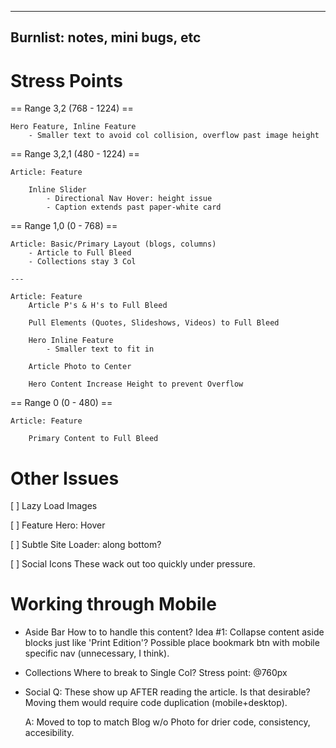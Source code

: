 ----
Burnlist: notes, mini bugs, etc
----


# Stress Points

== Range 3,2 (768 - 1224) ==

    Hero Feature, Inline Feature
        - Smaller text to avoid col collision, overflow past image height


== Range 3,2,1 (480 - 1224) ==

    Article: Feature

        Inline Slider
            - Directional Nav Hover: height issue
            - Caption extends past paper-white card


== Range 1,0 (0 - 768) ==

    Article: Basic/Primary Layout (blogs, columns)
        - Article to Full Bleed
        - Collections stay 3 Col

    ---

    Article: Feature
        Article P's & H's to Full Bleed

        Pull Elements (Quotes, Slideshows, Videos) to Full Bleed

        Hero Inline Feature
            - Smaller text to fit in

        Article Photo to Center

        Hero Content Increase Height to prevent Overflow

== Range 0 (0 - 480) ==

    Article: Feature

        Primary Content to Full Bleed



# Other Issues

[ ] Lazy Load Images

[ ] Feature Hero: Hover

[ ] Subtle Site Loader: along bottom?

[ ] Social Icons
    These wack out too quickly under pressure.





# Working through Mobile
- Aside Bar
    How to to handle this content?
    Idea #1: Collapse content aside blocks just like 'Print Edition'? Possible place bookmark btn with mobile specific nav (unnecessary, I think).

- Collections
    Where to break to Single Col? Stress point: @760px

- Social
    Q: These show up AFTER reading the article. Is that desirable? Moving them would require code duplication (mobile+desktop).

    A: Moved to top to match Blog w/o Photo for drier code, consistency, accesibility.
